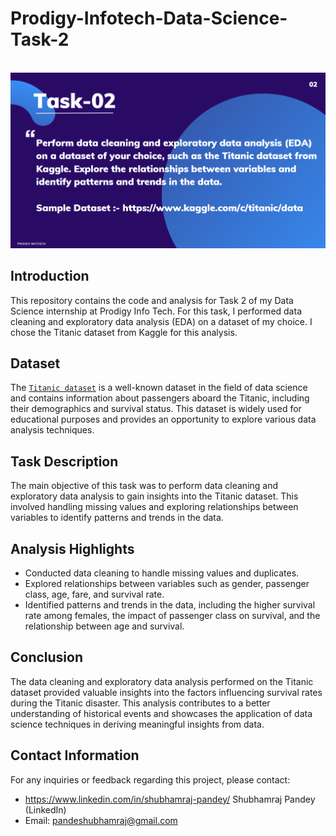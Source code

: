 # Prodigy-Infotech-Data-Science-Task-2
<br>
<img src="https://github.com/kindo-tk/PRODIGY_DS_02/blob/main/ds2.png"   >

## Introduction
This repository contains the code and analysis for Task 2 of my Data Science internship at Prodigy Info Tech. For this task, I performed data cleaning and exploratory data analysis (EDA) on a dataset of my choice. I chose the Titanic dataset from Kaggle for this analysis.

## Dataset
The <a href = "https://github.com/kindo-tk/PRODIGY_DS_02/blob/main/Titanic-Dataset.csv">`Titanic dataset`</a> is a well-known dataset in the field of data science and contains information about passengers aboard the Titanic, including their demographics and survival status. This dataset is widely used for educational purposes and provides an opportunity to explore various data analysis techniques.

## Task Description
The main objective of this task was to perform data cleaning and exploratory data analysis to gain insights into the Titanic dataset. This involved handling missing values and exploring relationships between variables to identify patterns and trends in the data.


## Analysis Highlights
- Conducted data cleaning to handle missing values and duplicates.
- Explored relationships between variables such as gender, passenger class, age, fare, and survival rate.
- Identified patterns and trends in the data, including the higher survival rate among females, the impact of passenger class on survival, and the relationship between age and survival.

## Conclusion
The data cleaning and exploratory data analysis performed on the Titanic dataset provided valuable insights into the factors influencing survival rates during the Titanic disaster. This analysis contributes to a better understanding of historical events and showcases the application of data science techniques in deriving meaningful insights from data.

## Contact Information
For any inquiries or feedback regarding this project, please contact:

- <https://www.linkedin.com/in/shubhamraj-pandey/> Shubhamraj Pandey (LinkedIn)</a>
- Email: pandeshubhamraj@gmail.com
